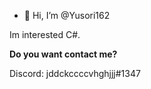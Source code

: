 - 👋 Hi, I’m @Yusori162

Im interested C#.


**Do you want contact me?**

Discord: jddckccccvhghjjj#1347
